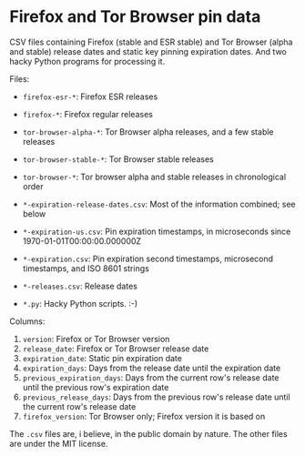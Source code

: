 # Firefox and Tor Browser pin data

CSV files containing Firefox (stable and ESR stable) and Tor Browser (alpha and stable) release dates and static key pinning expiration dates. And two hacky Python programs for processing it.

Files:

* `firefox-esr-*`: Firefox ESR releases
* `firefox-*`: Firefox regular releases
* `tor-browser-alpha-*`: Tor Browser alpha releases, and a few stable releases
* `tor-browser-stable-*`: Tor Browser stable releases
* `tor-browser-*`: Tor browser alpha and stable releases in chronological order

* `*-expiration-release-dates.csv`: Most of the information combined; see below
* `*-expiration-us.csv`: Pin expiration timestamps, in microseconds since 1970-01-01T00:00:00.000000Z
* `*-expiration.csv`: Pin expiration second timestamps, microsecond timestamps, and ISO 8601 strings
* `*-releases.csv`: Release dates

* `*.py`: Hacky Python scripts. :-)

Columns:

1. `version`: Firefox or Tor Browser version
2. `release_date`: Firefox or Tor Browser release date
3. `expiration_date`: Static pin expiration date
4. `expiration_days`: Days from the release date until the expiration date
5. `previous_expiration_days`: Days from the current row's release date until the previous row's expiration date
6. `previous_release_days`: Days from the previous row's release date until the current row's release date
7. `firefox_version`: Tor Browser only; Firefox version it is based on

The `.csv` files are, i believe, in the public domain by nature. The other files are under the MIT license.
